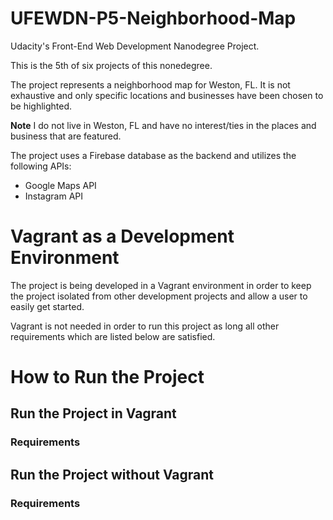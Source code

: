 # UFEWDN-P5-Neighborhood-Map
Udacity's Front-End Web Development Nanodegree Project.

This is the 5th of six projects of this nonedegree.

The project represents a neighborhood map for Weston, FL. It is not exhaustive and only specific locations and businesses have been chosen to be highlighted.

**Note** 
I do not live in Weston, FL and have no interest/ties in the places and business that are featured.

The project uses a Firebase database as the backend and utilizes the following APIs:

* Google Maps API
* Instagram API


# Vagrant as a Development Environment
The project is being developed in a Vagrant environment in order to keep the project isolated from other development projects and allow a user to easily get started.

Vagrant is not needed in order to run this project as long all other requirements which are listed below are satisfied.

# How to Run the Project
 
## Run the Project in Vagrant

### Requirements

## Run the Project without Vagrant

### Requirements
